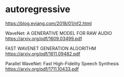 # autoregressive

https://blog.evjang.com/2018/01/nf2.html

WaveNet: A GENERATIVE MODEL FOR RAW AUDIO
https://arxiv.org/pdf/1609.03499.pdf

FAST WAVENET GENERATION ALGORITHM
https://arxiv.org/pdf/1611.09482.pdf

Parallel WaveNet: Fast High-Fidelity Speech Synthesis
https://arxiv.org/pdf/1711.10433.pdf